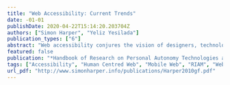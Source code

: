 ```yaml
---
title: "Web Accessibility: Current Trends"
date: -01-01
publishDate: 2020-04-22T15:14:20.203704Z
authors: ["Simon Harper", "Yeliz Yesilada"]
publication_types: ["6"]
abstract: "Web accessibility conjures the vision of designers, technologists, and researchers valiantly making the World-Wide-Web (Web) open to disabled users. While this maybe true in part, the reality is a little different. Indeed, Web accessibility is actually about correcting our past mistakes by making the current Web fulfill the original Web vision of access for all. It just so happens that in the process of trying to re-engineer these corrections, that have for the most part ignored, we may solve a number of 'larger--scale' usability issues faced by every Web user. Indeed, by understanding disabled-user's interaction we enhance our understanding of all users operating in constrained modalities where the user is disabled by both environment and technology. It is for this reason that Web accessibility is a natural preface to wider Web usability and universal accessibility, it is also why 'main-stream' technologist take it so seriously and understand its cross-over benefits. "
featured: false
publication: "*Handbook of Research on Personal Autonomy Technologies and Disability Informatics*"
tags: ["Accessibility", "Human Centred Web", "Mobile Web", "RIAM", "Web Accessibility"]
url_pdf: "http://www.simonharper.info/publications/Harper2010gf.pdf"
---
```



